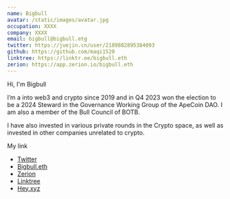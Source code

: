 ```yaml
---
name: Bigbull
avatar: /static/images/avatar.jpg
occupation: XXXX
company: XXXX
email: bigbull@bigbull.etg
twitter: https://juejin.cn/user/2189882895384093
github: https://github.com/maqi1520
linktree: https://linktr.ee/bigbull.eth
zerion: https://app.zerion.io/bigbull.eth
---
```


Hi, I'm Bigbull

I’m a into web3 and crypto since 2019 and in Q4 2023 won the election to be a 2024 Steward in the Governance Working Group of the ApeCoin DAO. I am also a member of the Bull Council of BOTB.

I have also invested in various private rounds in the Crypto space, as well as invested in other companies unrelated to crypto.

My link

- [Twitter](https://twitter.com/KapitalCrypto)
- [Bigbull.eth](https://bigbull.eth)
- [Zerion](https://app.zerion.io/bigbull.eth)
- [Linktree](https://linktr.ee/bigbull.eth)
- [Hey.xyz](https://hey.xyz/u/bullape)

